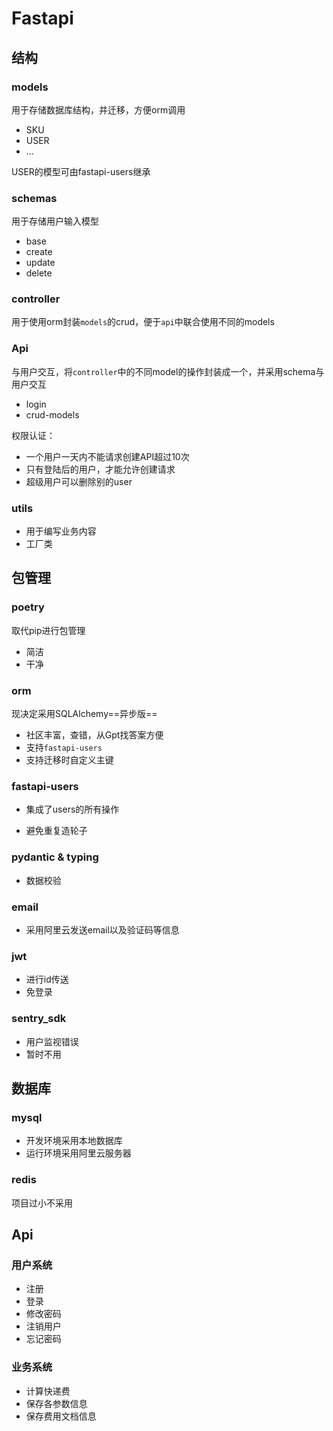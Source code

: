 # Fastapi

## 结构

### models

用于存储数据库结构，并迁移，方便orm调用

* SKU
* USER
* ...

USER的模型可由fastapi-users继承

### schemas

用于存储用户输入模型

* base
* create
* update
* delete

### controller

用于使用orm封装`models`的crud，便于`api`中联合使用不同的models

### Api

与用户交互，将`controller`中的不同model的操作封装成一个，并采用schema与用户交互

* login
* crud-models

权限认证：

* 一个用户一天内不能请求创建API超过10次
* 只有登陆后的用户，才能允许创建请求
* 超级用户可以删除别的user

### utils

* 用于编写业务内容
* 工厂类

## 包管理

### poetry

取代pip进行包管理

* 简洁
* 干净

### orm

现决定采用SQLAlchemy==异步版==

* 社区丰富，查错，从Gpt找答案方便
* 支持`fastapi-users`
* 支持迁移时自定义主键

### fastapi-users

* 集成了users的所有操作

* 避免重复造轮子

### pydantic & typing

* 数据校验

### email

* 采用阿里云发送email以及验证码等信息

### jwt

* 进行id传送
* 免登录

### sentry_sdk

* 用户监视错误
* 暂时不用

## 数据库

### mysql

* 开发环境采用本地数据库
* 运行环境采用阿里云服务器

### redis

项目过小不采用

## Api

### 用户系统

* 注册
* 登录
* 修改密码
* 注销用户
* 忘记密码

### 业务系统

* 计算快递费
* 保存各参数信息
* 保存费用文档信息
